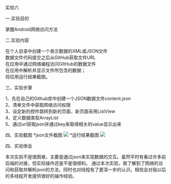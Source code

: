 实验六

一.实验目的

掌握Android网络访问方法<br>
  
二.实验内容

在个人目录中创建一个表示数据的XML或JSON文件<br>
数据文件代码提交之后从GitHub获取文件URL<br>
在应用中通过网络编程访问GitHub的数据文件<br>
在应用中解析并显示文件所包含的数据；<br>
将应用运行结果截图。<br>

三、实验步骤

1、先在自己的Github库中创建一个JSON数据文件content.json<br>
2、清单文件中获取网络访问权限<br>
3、设定新的控件跳转到新的页面，新页面采用ListView<br>
4、定义数据类型ArrayList<br>
5、通过url获取json并通过key来取得相关的value显示出来<br>

四、实验截图
*json文件截图
![](https://github.com/Hongms/android-labs-2018/blob/master/com1614080901137/json.png)
*运行结果截图
![](https://github.com/Hongms/android-labs-2018/blob/master/com1614080901137/6.png)

四、实验体会

  本次实验不是很困难，主要是通过json来实现数据的交互。虽然平时有看过许多前后端的对接，但实际操作还是不是很顺利。
  通过本次实验，我了解到了网络的访问和获取并解析json的方法，同时也对线程有了更深一步的认识。相信会对我以后的多线程开发提供很好的操作经验。
